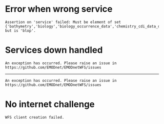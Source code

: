 # Error when wrong service

    Assertion on 'service' failed: Must be element of set {'bathymetry','biology','biology_occurrence_data','chemistry_cdi_data_discovery_and_access_service','chemistry_cdi_distribution_observations_per_category_and_region','chemistry_contaminants','chemistry_marine_litter','geology_coastal_behavior','geology_events_and_probabilities','geology_marine_minerals','geology_sea_floor_bedrock','geology_seabed_substrate_maps','geology_submerged_landscapes','human_activities','physics','seabed_habitats_general_datasets_and_products','seabed_habitats_individual_habitat_map_and_model_datasets'}, but is 'blop'.

# Services down handled

    An exception has occurred. Please raise an issue in https://github.com/EMODnet/EMODnetWFS/issues

---

    An exception has occurred. Please raise an issue in https://github.com/EMODnet/EMODnetWFS/issues

# No internet challenge

    WFS client creation failed.

